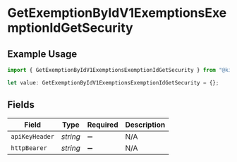 # GetExemptionByIdV1ExemptionsExemptionIdGetSecurity

## Example Usage

```typescript
import { GetExemptionByIdV1ExemptionsExemptionIdGetSecurity } from "@kintsugi-tax/tax-platform-sdk/models/operations";

let value: GetExemptionByIdV1ExemptionsExemptionIdGetSecurity = {};
```

## Fields

| Field              | Type               | Required           | Description        |
| ------------------ | ------------------ | ------------------ | ------------------ |
| `apiKeyHeader`     | *string*           | :heavy_minus_sign: | N/A                |
| `httpBearer`       | *string*           | :heavy_minus_sign: | N/A                |